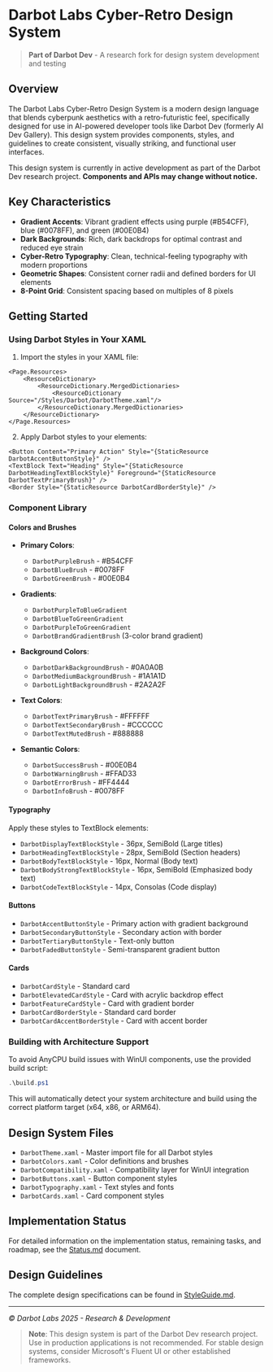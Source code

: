 # Darbot Labs Cyber-Retro Design System

> **Part of Darbot Dev** - A research fork for design system development and testing

## Overview

The Darbot Labs Cyber-Retro Design System is a modern design language that blends cyberpunk aesthetics with a retro-futuristic feel, specifically designed for use in AI-powered developer tools like Darbot Dev (formerly AI Dev Gallery). This design system provides components, styles, and guidelines to create consistent, visually striking, and functional user interfaces.

This design system is currently in active development as part of the Darbot Dev research project. **Components and APIs may change without notice.**

## Key Characteristics

- **Gradient Accents**: Vibrant gradient effects using purple (#B54CFF), blue (#0078FF), and green (#00E0B4)
- **Dark Backgrounds**: Rich, dark backdrops for optimal contrast and reduced eye strain
- **Cyber-Retro Typography**: Clean, technical-feeling typography with modern proportions
- **Geometric Shapes**: Consistent corner radii and defined borders for UI elements
- **8-Point Grid**: Consistent spacing based on multiples of 8 pixels

## Getting Started

### Using Darbot Styles in Your XAML

1. Import the styles in your XAML file:

```xaml
<Page.Resources>
    <ResourceDictionary>
        <ResourceDictionary.MergedDictionaries>
            <ResourceDictionary Source="/Styles/Darbot/DarbotTheme.xaml"/>
        </ResourceDictionary.MergedDictionaries>
    </ResourceDictionary>
</Page.Resources>
```

2. Apply Darbot styles to your elements:

```xaml
<Button Content="Primary Action" Style="{StaticResource DarbotAccentButtonStyle}" />
<TextBlock Text="Heading" Style="{StaticResource DarbotHeadingTextBlockStyle}" Foreground="{StaticResource DarbotTextPrimaryBrush}" />
<Border Style="{StaticResource DarbotCardBorderStyle}" />
```

### Component Library

#### Colors and Brushes

- **Primary Colors**:
  - `DarbotPurpleBrush` - #B54CFF
  - `DarbotBlueBrush` - #0078FF
  - `DarbotGreenBrush` - #00E0B4

- **Gradients**:
  - `DarbotPurpleToBlueGradient`
  - `DarbotBlueToGreenGradient`
  - `DarbotPurpleToGreenGradient`
  - `DarbotBrandGradientBrush` (3-color brand gradient)

- **Background Colors**:
  - `DarbotDarkBackgroundBrush` - #0A0A0B
  - `DarbotMediumBackgroundBrush` - #1A1A1D
  - `DarbotLightBackgroundBrush` - #2A2A2F

- **Text Colors**:
  - `DarbotTextPrimaryBrush` - #FFFFFF
  - `DarbotTextSecondaryBrush` - #CCCCCC
  - `DarbotTextMutedBrush` - #888888

- **Semantic Colors**:
  - `DarbotSuccessBrush` - #00E0B4
  - `DarbotWarningBrush` - #FFAD33
  - `DarbotErrorBrush` - #FF4444
  - `DarbotInfoBrush` - #0078FF

#### Typography

Apply these styles to TextBlock elements:

- `DarbotDisplayTextBlockStyle` - 36px, SemiBold (Large titles)
- `DarbotHeadingTextBlockStyle` - 28px, SemiBold (Section headers)
- `DarbotBodyTextBlockStyle` - 16px, Normal (Body text)
- `DarbotBodyStrongTextBlockStyle` - 16px, SemiBold (Emphasized body text)
- `DarbotCodeTextBlockStyle` - 14px, Consolas (Code display)

#### Buttons

- `DarbotAccentButtonStyle` - Primary action with gradient background
- `DarbotSecondaryButtonStyle` - Secondary action with border
- `DarbotTertiaryButtonStyle` - Text-only button
- `DarbotFadedButtonStyle` - Semi-transparent gradient button

#### Cards

- `DarbotCardStyle` - Standard card
- `DarbotElevatedCardStyle` - Card with acrylic backdrop effect
- `DarbotFeatureCardStyle` - Card with gradient border
- `DarbotCardBorderStyle` - Standard card border
- `DarbotCardAccentBorderStyle` - Card with accent border

### Building with Architecture Support

To avoid AnyCPU build issues with WinUI components, use the provided build script:

```powershell
.\build.ps1
```

This will automatically detect your system architecture and build using the correct platform target (x64, x86, or ARM64).

## Design System Files

- `DarbotTheme.xaml` - Master import file for all Darbot styles
- `DarbotColors.xaml` - Color definitions and brushes
- `DarbotCompatibility.xaml` - Compatibility layer for WinUI integration
- `DarbotButtons.xaml` - Button component styles
- `DarbotTypography.xaml` - Text styles and fonts
- `DarbotCards.xaml` - Card component styles

## Implementation Status

For detailed information on the implementation status, remaining tasks, and roadmap, see the [Status.md](./Status.md) document.

## Design Guidelines

The complete design specifications can be found in [StyleGuide.md](./StyleGuide.md).

---

*© Darbot Labs 2025 - Research & Development*

> **Note**: This design system is part of the Darbot Dev research project. Use in production applications is not recommended. For stable design systems, consider Microsoft's Fluent UI or other established frameworks.
